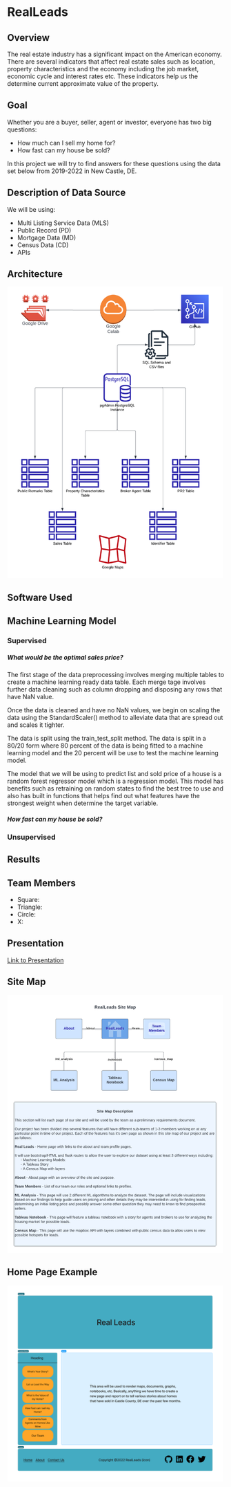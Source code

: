 # RealLeads

## Overview

The real estate industry has a significant impact on the American economy. There are several indicators that affect real estate sales such as location, property characteristics and the economy including the job market, economic cycle and interest rates etc. These indicators help us the determine current approximate value of the property.

## Goal

Whether you are a buyer, seller, agent or investor, everyone has two big questions:

- How much can I sell my home for?
- How fast can my house be sold?

In this project we will try to find answers for these questions using the data set below from 2019-2022 in New Castle, DE.

## Description of Data Source

We will be using:

- Multi Listing Service Data (MLS)
- Public Record (PD)
- Mortgage Data (MD)
- Census Data (CD)
- APIs

## Architecture

<img src="./static/images/architecture.png" alt="RealLeads Architecture Diagram" width="500"/>

## Software Used

## Machine Learning Model

### Supervised

##### What would be the optimal sales price?

The first stage of the data preprocessing involves merging multiple tables to create a machine learning ready data table. Each merge tage involves further data cleaning such as column dropping and disposing any rows that have NaN value.

Once the data is cleaned and have no NaN values, we begin on scaling the data using the StandardScaler() method to alleviate data that are spread out and scales it tighter.

The data is split using the train_test_split method. The data is split in a 80/20 form where 80 percent of the data is being fitted to a machine learning model and the 20 percent will be use to test the machine learning model.

The model that we will be using to predict list and sold price of a house is a random forest regressor model which is a regression model. This model has benefits such as retraining on random states to find the best tree to use and also has built in functions 
that helps find out what features have the strongest weight when determine the target variable.

##### How fast can my house be sold?

### Unsupervised

## Results

## Team Members

- Square:
- Triangle:
- Circle:
- X:

## Presentation
[Link to Presentation](https://www.canva.com/design/DAFT70_iCEI/dEdaMSujGwRQv8tqX6JlCQ/view?utm_content=DAFT70_iCEI&utm_campaign=designshare&utm_medium=link&utm_source=publishsharelink)

## Site Map

<img src="./static/images/site_map.png" alt="Site Map Diagram" width="500"/>

## Home Page Example

<img src="./static/images/home_page_example.png" alt="Sample Home Page" width="500"/>